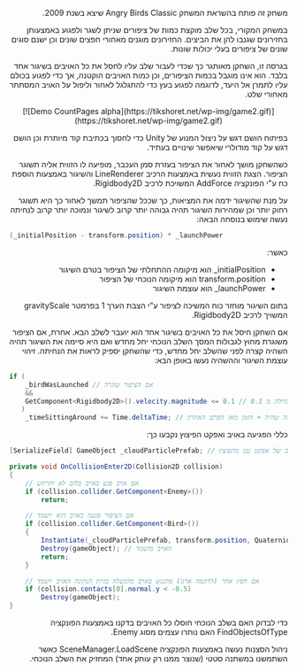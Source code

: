 <p dir="rtl">משחק זה פותח בהשראת המשחק Angry Birds Classic שיצא בשנת 2009.</p>
<p dir="rtl">במשחק המקורי, בכל שלב מוקצת כמות של ציפורים שניתן לשגר ולפגוע באמצעותן בחזירונים שגנבו להן את הביצים. החזירונים מוגנים מאחורי חפצים שונים וכן ישנם סוגים שונים של ציפורים בעלי יכולות שונות.</p>
<p dir="rtl">בגרסה זו, השחקן מאותגר כך שכדי לעבור שלב עליו לחסל את כל האויבים בשיגור אחד בלבד. הוא אינו מוגבל בכמות הציפורים, וכן כמות האויבים הוקטנה, אך כדי לפגוע בכולם עליו לתמרן אל היעד, לדוגמה לפגוע בעץ כדי להתגלגל לאחור וליפול על האויב המסתתר מאחורי שלט.</p>
<p align="center">[![Demo CountPages alpha](https://tikshoret.net/wp-img/game2.gif)](https://tikshoret.net/wp-img/game2.gif)</p>
<p dir="rtl">בפיתוח הושם דגש על ניצול המנוע של Unity כדי לחסוך בכתיבת קוד מיותרת וכן הושם דגש על קוד מודולרי שיאפשר שינויים בעתיד.</p>
<p dir="rtl">כשהשחקן מושך לאחור את הציפור בעזרת סמן העכבר, מופיעה לו הזווית אליה תשוגר הציפור. הצגת הזווית נעשית באמצעות הרכיב LineRenderer והשיגור באמצעות הוספת כח ע"י הפונקציה AddForce המשויכת לרכיב Rigidbody2D.</p>
<p dir="rtl">על מנת שהשיגור ידמה את המציאות, כך שככל שהציפור תמשך לאחור כך היא תשוגר רחוק יותר וכן שמהירות השיגור תהיה גבוהה יותר קרוב לשיגור ונמוכה יותר קרוב לנחיתה נעשה שימוש בנוסחה הבאה:</p>

```cs
(_initialPosition - transform.position) * _launchPower
```
<p dir="rtl">כאשר:</p>
<ul dir="rtl">
  <li><span dir="ltr">_initialPosition</span> הוא מיקומה ההתחלתי של הציפור בטרם השיגור</li>
  <li>transform.position הוא מיקומה הנוכחי של הציפור</li>
  <li><span dir="ltr">_launchPower</span> הוא עוצמת השיגור</li>
</ul>
<p dir="rtl">בתום השיגור מוחזר כוח המשיכה לציפור ע"י הצבת הערך 1 בפרמטר gravityScale המשויך לרכיב Rigidbody2D.</p>
<p dir="rtl">אם השחקן חיסל את כל האויבים בשיגור אחד הוא יועבר לשלב הבא. אחרת, אם הציפור משוגרת מחוץ לגבולות המסך השלב הנוכחי יחל מחדש ואם היא סיימה את השיגור תהיה השהיה קצרה לפני שהשלב יחל מחדש, כדי שהשחקן יספיק לראות את הנחיתה. זיהוי עוצמת השיגור וההשהיה נעשו באופן הבא:</p>

```cs
if (
	_birdWasLaunched // אם הציפור שוגרה
	&&
	GetComponent<Rigidbody2D>().velocity.magnitude <= 0.1 // 0.1 והמהירות אינה גדולה מ
   )
	_timeSittingAround += Time.deltaTime; // הזמן מרגע שהציפור נחתה שווה למה שהיה + הזמן מאז הפרם האחרון
```

<p dir="rtl">כללי הפגיעה באויב ואפקט הפיצוץ נקבעו כך:</p>

```cs
[SerializeField] GameObject _cloudParticlePrefab; // פרפאב של אפקט ענן מתפוצץ

private void OnCollisionEnter2D(Collision2D collision)
{
	// אם אויב פגע באויב כלום לא יתרחש
	if (collision.collider.GetComponent<Enemy>())
		return;

	// אם הציפור פגעה באויב הוא יושמד
	if (collision.collider.GetComponent<Bird>())
	{
		Instantiate(_cloudParticlePrefab, transform.position, Quaternion.identity); // הפעלת אפקט ענן מתפוצץ במקום בו ניצב האויב
		Destroy(gameObject); // האויב מושמד
		return;
	}

	// אם חפץ אחר (לדוגמה ארגז) מתנגש באויב מלמעלה בזוית הנתונה האויב יושמד
	if (collision.contacts[0].normal.y < -0.5)
		Destroy(gameObject);
}
```

<p dir="rtl">כדי לבדוק האם בשלב הנוכחי חוסלו כל האויבים בדקנו באמצעות הפונקציה FindObjectsOfType האם נותרו עצמים מסוג Enemy.</p>
<p dir="rtl">ניהול הסצנות נעשה באמצעות הפונקציה SceneManager.LoadScene כאשר השתמשנו במשתנה סטטי (שנוצר ממנו רק עותק אחד) המחזיק את השלב הנוכחי.</p>
